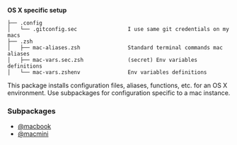**OS X specific setup**
 
    ├── .config
    │   └── .gitconfig.sec                I use same git credentials on my macs 
    ├── .zsh
    │   ├── mac-aliases.zsh               Standard terminal commands mac aliases
    │   ├── mac-vars.sec.zsh              (secret) Env variables definitions
    │   └── mac-vars.zshenv               Env variables definitions

    
This package installs configuration files, aliases, functions, etc. for an OS X environment.
Use subpackages for configuration specific to a mac instance.

### Subpackages

- [@macbook](https://github.com/Kraymer/F-dotfiles/tree/master/%40mac/%40macbook)
- [@macmini](https://github.com/Kraymer/F-dotfiles/tree/master/%40mac/%40macmini)
